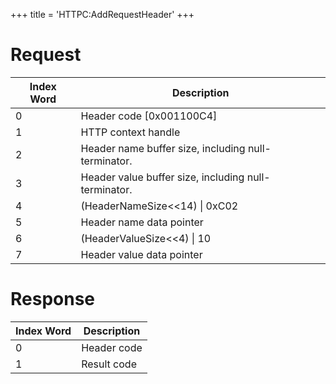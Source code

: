 +++
title = 'HTTPC:AddRequestHeader'
+++

# Request

| Index Word | Description                                          |
|------------|------------------------------------------------------|
| 0          | Header code \[0x001100C4\]                           |
| 1          | HTTP context handle                                  |
| 2          | Header name buffer size, including null-terminator.  |
| 3          | Header value buffer size, including null-terminator. |
| 4          | (HeaderNameSize\<\<14) \| 0xC02                      |
| 5          | Header name data pointer                             |
| 6          | (HeaderValueSize\<\<4) \| 10                         |
| 7          | Header value data pointer                            |

# Response

| Index Word | Description |
|------------|-------------|
| 0          | Header code |
| 1          | Result code |